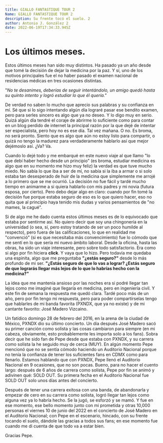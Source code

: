 ```yaml
---
title: GIALLO FANTASTIQUE TOUR 2
Name: GIALLO FANTASTIQUE TOUR 2
description: Su frente tocó el suelo. 2
author: Antonio J. González 2
date: 2022-06-19T17:34:33.945Z
---
```

# Los últimos meses.

Estos últimos meses han sido muy distintos. Ha pasado ya un año desde que tomé la decisión de dejar la medicina por la paz. Y sí, uno de los motivos principales fue el no haber pasado el examen nacional de residencias médicas en tres ocasiones distintas.

&quot;_No te desanimes, deberías de seguir intentándolo, un amigo quedó hasta su quinto intento y logró estudiar lo que él quería.&quot;_

De verdad no saben lo mucho que aprecio sus palabras y su confianza en mí. Sé que si lo sigo intentando algún día lograré pasar ese bendito examen, pero para serles sincero es algo que ya no deseo. Y lo digo muy en serio. Quizá algún día tendré el coraje de abrirme lo suficiente como para contar en un blog perdido de internet la principal razón por la que dejé de intentar ser especialista, pero hoy no es ese día. Tal vez mañana. O no. Es broma, no será pronto. Siento que es algo que aún no estoy listo para compartir, o quizá no tengo la madurez para verdaderamente hablarlo así que mejor dejémoslo así. ¿Va? Va.

Cuando lo dejé todo y me embarqué en este nuevo viaje al que llamo &quot;lo que debí haber hecho desde un principio&quot; (es broma, estudiar medicina es algo que en su momento me hizo muy feliz) la verdad es que tuve mucho miedo. No sabía lo que iba a ser de mí, no sabía si la iba a armar o si solo estaba tan desesperado de huir de la medicina que simplemente me arrojé a lo primero que se me ocurrió. La decisión no fue fácil y tardé mucho tiempo en animarme a si quiera hablarlo con mis padres y mi novia (futura esposa, por cierto). Pero debo dejar algo en claro: cuando por fin tomé la decisión fue porque estaba seguro de eso es lo que quiero hacer, eso no quita que al principio haya tenido mis dudas y varios pensamientos de &quot;no mames, la cagué&quot;.

Si de algo me he dado cuenta estos últimos meses es de lo equivocado que estaba por sentirme así. No quiero decir que soy una chingonería en la universidad (o sea, sí, pero estoy tratando de ser un poco humilde al respecto), pero fuera de las calificaciones, lo que en realidad me &quot;convenció&quot; (si es que necesitaba más convencimiento) fue lo cómodo que me sentí en lo que sería mi nuevo ámbito laboral. Desde la oficina, hasta las obras, ha sido un viaje interesante, pero sobre todo satisfactorio. Era como si algo por fin hiciera **click**. Y vaya que lo hizo. Pero todavía me quedaba una espinita, algo que me preguntaba **&quot;¿estás seguro?&quot;** desde lo más profundo de mi ser. **&quot;¿Estás seguro de que lo vas a lograr? ¿Estás seguro de que lograrás llegar más lejos de lo que lo habrías hecho con la medicina?&quot;**

La idea que me mantenía ansioso por las noches era si podré llegar tan lejos como me imaginé que llegaría en medicina, pero en ingeniería civil. Y este fin de semana la respuesta me quedó clara. Tardé poco más de un año, pero por fin tengo mi respuesta, pero para poder compartírselas tengo que hablarles de mi banda favorita (PXNDX, que ya no existe) y de mi cantante favorito: José Madero Vizcaino.

Un fatídico domingo 28 de febrero del 2016, en la arena de la ciudad de México, PXNDX dio su último concierto. Un día después José Madero sacó su primer canción como solista y las cosas cambiaron para siempre (en mi cabeza, obviamente, esto probablemente les importa solo a los fans). Sobra decir que he sido fan de Pepe desde que estaba con PXNDX, y su carrera como solista la he seguido muy de cerca (MUY). En algún momento Pepe mencionó que no se sentía cómodo haciendo un Auditorio Nacional porque no tenía la confianza de tener los suficientes fans en CDMX como para llenarlo. Estamos hablando que con PXNDX, Pepe llenó el Auditorio Nacional en 9 ocasiones, que no son pocas. Bueno, para no hacer el cuento largo: después de 6 años de carrera como solista, Pepe por fin se animó y adivinen qué: SOLD OUT. Su primera fecha en el Auditorio Nacional fue SOLD OUT solo unos días antes del concierto.

Después de tener una carrera exitosa con una banda, de abandonarla y empezar de cero en su carrera como solista, logró llegar tan lejos como alguna vez ya lo habría hecho. Se la jugó, se esforzó y se mamó. Y fue en ese momento, ese bello momento junto con mi prometida y otras 10,000 personas el viernes 10 de junio del 2022 en el concierto de José Madero en el Auditorio Nacional; con Pepe en el escenario, hincado, con su frente tocando el suelo, dándole las gracias a todos sus fans; en ese momento fue cuando me di cuenta de que todo va a estar bien.

Gracias Pepe.